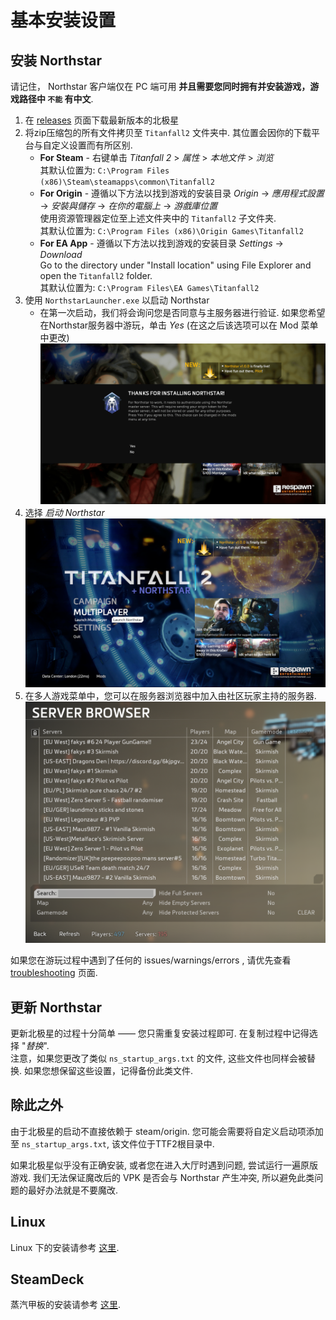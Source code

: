 # 基本安装设置

## 安装 Northstar

请记住， Northstar 客户端仅在 PC 端可用 **并且需要您同时拥有并安装游戏，游戏路径中 `不能` 有中文**.

1. 在 [releases](https://github.com/R2Northstar/Northstar/releases) 页面下载最新版本的北极星
2. 将zip压缩包的所有文件拷贝至 `Titanfall2` 文件夹中. 其位置会因你的下载平台与自定义设置而有所区别.
   * **For Steam** - 右键单击 _Titanfall 2_ > _属性_ > _本地文件_ > _浏览_\
     其默认位置为: `C:\Program Files (x86)\Steam\steamapps\common\Titanfall2`
   * **For Origin** - 遵循以下方法以找到游戏的安装目录 _Origin_ -> _應用程式設置_ -> _安裝與儲存_ -> _在你的電腦上_ -> _游戲庫位置_\
     使用资源管理器定位至上述文件夹中的 `Titanfall2` 子文件夹.\
     其默认位置为: `C:\Program Files (x86)\Origin Games\Titanfall2`
   * **For EA App** - 遵循以下方法以找到游戏的安装目录 _Settings_ -> _Download_\
     Go to the directory under "Install location" using File Explorer and open the `Titanfall2` folder.\
     其默认位置为: `C:\Program Files\EA Games\Titanfall2`
3. 使用 `NorthstarLauncher.exe` 以启动 Northstar
   * 在第一次启动，我们将会询问您是否同意与主服务器进行验证. 如果您希望在Northstar服务器中游玩，单击 _Yes_ (在这之后该选项可以在 Mod 菜单中更改)\
     ![Authentication Agreement](../.gitbook/assets/titleagreement.png)
4. 选择 _启动 Northstar_\
   ![Launch Northstar](../.gitbook/assets/titlelaunchnorthstar.png)
5. 在多人游戏菜单中，您可以在服务器浏览器中加入由社区玩家主持的服务器.\
   ![Server Browser](../.gitbook/assets/serverbrowser.png)

如果您在游玩过程中遇到了任何的 issues/warnings/errors , 请优先查看 [troubleshooting](troubleshooting.md) 页面.

## 更新 Northstar

更新北极星的过程十分简单 —— 您只需重复安装过程即可. 在复制过程中记得选择 "_替换_".\
注意，如果您更改了类似 `ns_startup_args.txt` 的文件, 这些文件也同样会被替换. 如果您想保留这些设置，记得备份此类文件.

## 除此之外

由于北极星的启动不直接依赖于 steam/origin. 您可能会需要将自定义启动项添加至 `ns_startup_args.txt`, 该文件位于TTF2根目录中.

如果北极星似乎没有正确安装, 或者您在进入大厅时遇到问题, 尝试运行一遍原版游戏. 我们无法保证魔改后的 VPK 是否会与 Northstar 产生冲突, 所以避免此类问题的最好办法就是不要魔改.

## Linux

Linux 下的安装请参考 [这里](playing-on-linux.md).

## SteamDeck

蒸汽甲板的安装请参考 [这里](playing-on-linux.md#steamdeck).
